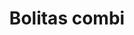 ---
title: Bolitas combi
date: 
draft: false

# descripcion
description : Pulsera plata tamaño pequeño. Largo no extensible.

materials: 

color: 

dimensions: Largo total 16 cm

code: 03-09-0816

type: "Pulseras"

categories: []

price: $1.120,00

price_eftvo: $950,00

# Images
# first image will be shown in the product page
images:
  # - image: "images/path_to_image"
  # La ubicacion de las imagenes es imagenes/Pulseras/Pulseras.Plata/03-09-0816-bolitas-combi
  - image: "./images/pulseras/plata/03-09-0816-pulsera-bolitas-combi_a.jpg"
  - image: "./images/pulseras/plata/03-09-0816-pulsera-bolitas-combi_b.jpg"
---